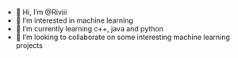- 👋 Hi, I’m @Riviii
- 👀 I’m interested in machine learning
- 🌱 I’m currently learning c++, java and python
- 💞️ I’m looking to collaborate on some interesting machine learning projects
